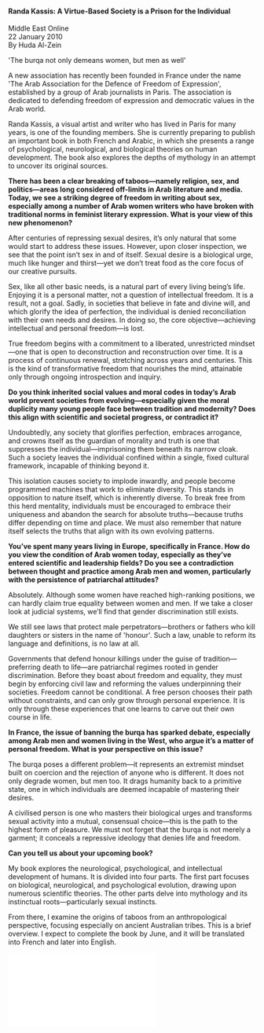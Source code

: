 <h4>Randa Kassis: A Virtue-Based Society is a Prison for the Individual</h4>

Middle East Online  
22 January 2010  
By Huda Al-Zein  

'The burqa not only demeans women, but men as well'

A new association has recently been founded in France under the name 'The Arab Association for the Defence of Freedom of Expression', established by a group of Arab journalists in Paris. The association is dedicated to defending freedom of expression and democratic values in the Arab world.

Randa Kassis, a visual artist and writer who has lived in Paris for many years, is one of the founding members. She is currently preparing to publish an important book in both French and Arabic, in which she presents a range of psychological, neurological, and biological theories on human development. The book also explores the depths of mythology in an attempt to uncover its original sources.

**There has been a clear breaking of taboos—namely religion, sex, and politics—areas long considered off-limits in Arab literature and media. Today, we see a striking degree of freedom in writing about sex, especially among a number of Arab women writers who have broken with traditional norms in feminist literary expression. What is your view of this new phenomenon?**

After centuries of repressing sexual desires, it’s only natural that some would start to address these issues. However, upon closer inspection, we see that the point isn’t sex in and of itself. Sexual desire is a biological urge, much like hunger and thirst—yet we don’t treat food as the core focus of our creative pursuits.

Sex, like all other basic needs, is a natural part of every living being’s life. Enjoying it is a personal matter, not a question of intellectual freedom. It is a result, not a goal. Sadly, in societies that believe in fate and divine will, and which glorify the idea of perfection, the individual is denied reconciliation with their own needs and desires. In doing so, the core objective—achieving intellectual and personal freedom—is lost.

True freedom begins with a commitment to a liberated, unrestricted mindset—one that is open to deconstruction and reconstruction over time. It is a process of continuous renewal, stretching across years and centuries. This is the kind of transformative freedom that nourishes the mind, attainable only through ongoing introspection and inquiry.

**Do you think inherited social values and moral codes in today’s Arab world prevent societies from evolving—especially given the moral duplicity many young people face between tradition and modernity? Does this align with scientific and societal progress, or contradict it?**

Undoubtedly, any society that glorifies perfection, embraces arrogance, and crowns itself as the guardian of morality and truth is one that suppresses the individual—imprisoning them beneath its narrow cloak. Such a society leaves the individual confined within a single, fixed cultural framework, incapable of thinking beyond it.

This isolation causes society to implode inwardly, and people become programmed machines that work to eliminate diversity. This stands in opposition to nature itself, which is inherently diverse. To break free from this herd mentality, individuals must be encouraged to embrace their uniqueness and abandon the search for absolute truths—because truths differ depending on time and place. We must also remember that nature itself selects the truths that align with its own evolving patterns.

**You’ve spent many years living in Europe, specifically in France. How do you view the condition of Arab women today, especially as they’ve entered scientific and leadership fields? Do you see a contradiction between thought and practice among Arab men and women, particularly with the persistence of patriarchal attitudes?**

Absolutely. Although some women have reached high-ranking positions, we can hardly claim true equality between women and men. If we take a closer look at judicial systems, we’ll find that gender discrimination still exists.

We still see laws that protect male perpetrators—brothers or fathers who kill daughters or sisters in the name of 'honour'. Such a law, unable to reform its language and definitions, is no law at all.

Governments that defend honour killings under the guise of tradition—preferring death to life—are patriarchal regimes rooted in gender discrimination. Before they boast about freedom and equality, they must begin by enforcing civil law and reforming the values underpinning their societies. Freedom cannot be conditional. A free person chooses their path without constraints, and can only grow through personal experience. It is only through these experiences that one learns to carve out their own course in life.

**In France, the issue of banning the burqa has sparked debate, especially among Arab men and women living in the West, who argue it’s a matter of personal freedom. What is your perspective on this issue?**

The burqa poses a different problem—it represents an extremist mindset built on coercion and the rejection of anyone who is different. It does not only degrade women, but men too. It drags humanity back to a primitive state, one in which individuals are deemed incapable of mastering their desires.

A civilised person is one who masters their biological urges and transforms sexual activity into a mutual, consensual choice—this is the path to the highest form of pleasure. We must not forget that the burqa is not merely a garment; it conceals a repressive ideology that denies life and freedom.

**Can you tell us about your upcoming book?**

My book explores the neurological, psychological, and intellectual development of humans. It is divided into four parts. The first part focuses on biological, neurological, and psychological evolution, drawing upon numerous scientific theories. The other parts delve into mythology and its instinctual roots—particularly sexual instincts.

From there, I examine the origins of taboos from an anthropological perspective, focusing especially on ancient Australian tribes. This is a brief overview. I expect to complete the book by June, and it will be translated into French and later into English.

![](26.pdf)
<p></p>


